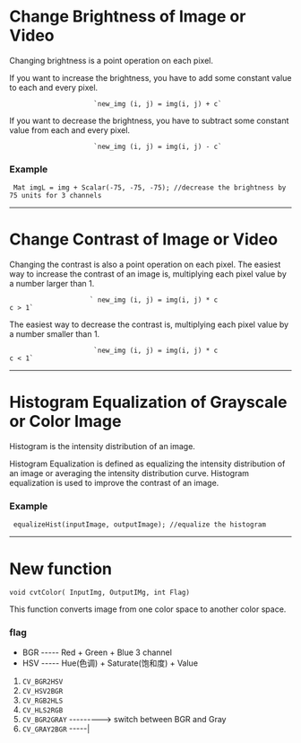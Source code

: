  # Change Brightness of Image or Video
 
 Changing brightness is a point operation on each pixel. 
 
 If you want to increase the brightness, you have to add some constant value to each and every pixel.
                         
                         `new_img (i, j) = img(i, j) + c`

 If you want to decrease the brightness, you have to subtract some constant value from each and every pixel.
                         
                         `new_img (i, j) = img(i, j) - c`
### Example
```
 Mat imgL = img + Scalar(-75, -75, -75); //decrease the brightness by 75 units for 3 channels
```

---

# Change Contrast of Image or Video

Changing the contrast is also a point operation on each pixel. The easiest way to increase the contrast of an image is, multiplying each pixel value by a number larger than 1.

                        ` new_img (i, j) = img(i, j) * c                     c > 1`


The easiest way to decrease the contrast is, multiplying each pixel value by a number smaller than 1.

                         `new_img (i, j) = img(i, j) * c                     c < 1`


---

 # Histogram Equalization of Grayscale or Color Image
 
 Histogram is the intensity distribution of an image.
 
 Histogram Equalization is defined as equalizing the intensity distribution of an image or averaging the intensity distribution curve. Histogram equalization is used to improve the contrast of an image. 
 
 ### Example
 ` equalizeHist(inputImage, outputImage); //equalize the histogram`
 
 ---
 
 # New function
 
 `void cvtColor( InputImg, OutputIMg, int Flag)`
 
 This function converts image from one color space to another color space. 
 
 ### flag 
 - BGR ----- Red + Green + Blue 3 channel
 - HSV ----- Hue(色调) + Saturate(饱和度) + Value
 
 1. `CV_BGR2HSV`   
 2. `CV_HSV2BGR`   
 3. `CV_RGB2HLS`   
 4. `CV_HLS2RGB`   
 5. `CV_BGR2GRAY`  ---------> switch between BGR and Gray
 6. `CV_GRAY2BGR`  -----|
 
 
 
 
 
 
 
